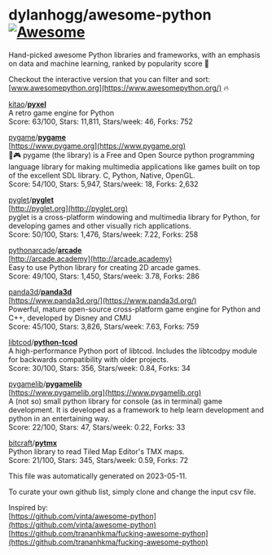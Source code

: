 # dylanhogg/awesome-python  [![Awesome](https://awesome.re/badge.svg)](https://awesome.re)  

Hand-picked awesome Python libraries and frameworks, 
with an emphasis on data and machine learning, ranked by popularity score 🐍  

Checkout the interactive version that you can filter and sort: 
[www.awesomepython.org](https://www.awesomepython.org/) 🔥  


<a href="https://github.com/kitao)">kitao</a>/<b><a href="https://github.com/kitao/pyxel">pyxel</a></b>  
A retro game engine for Python  
Score: 63/100, Stars: 11,811, Stars/week: 46, Forks: 752  


<a href="https://github.com/pygame)">pygame</a>/<b><a href="https://github.com/pygame/pygame">pygame</a></b>  
[https://www.pygame.org](https://www.pygame.org)  
🐍🎮 pygame (the library) is a Free and Open Source python programming language library for making multimedia applications like games built on top of the excellent SDL library. C, Python, Native, OpenGL.  
Score: 54/100, Stars: 5,947, Stars/week: 18, Forks: 2,632  


<a href="https://github.com/pyglet)">pyglet</a>/<b><a href="https://github.com/pyglet/pyglet">pyglet</a></b>  
[http://pyglet.org](http://pyglet.org)  
pyglet is a cross-platform windowing and multimedia library for Python, for developing games and other visually rich applications.  
Score: 50/100, Stars: 1,476, Stars/week: 7.22, Forks: 258  


<a href="https://github.com/pythonarcade)">pythonarcade</a>/<b><a href="https://github.com/pythonarcade/arcade">arcade</a></b>  
[http://arcade.academy](http://arcade.academy)  
Easy to use Python library for creating 2D arcade games.  
Score: 49/100, Stars: 1,450, Stars/week: 3.78, Forks: 286  


<a href="https://github.com/panda3d)">panda3d</a>/<b><a href="https://github.com/panda3d/panda3d">panda3d</a></b>  
[https://www.panda3d.org/](https://www.panda3d.org/)  
Powerful, mature open-source cross-platform game engine for Python and C++, developed by Disney and CMU  
Score: 45/100, Stars: 3,826, Stars/week: 7.63, Forks: 759  


<a href="https://github.com/libtcod)">libtcod</a>/<b><a href="https://github.com/libtcod/python-tcod">python-tcod</a></b>  
A high-performance Python port of libtcod.  Includes the libtcodpy module for backwards compatibility with older projects.  
Score: 30/100, Stars: 356, Stars/week: 0.84, Forks: 34  


<a href="https://github.com/pygamelib)">pygamelib</a>/<b><a href="https://github.com/pygamelib/pygamelib">pygamelib</a></b>  
[https://www.pygamelib.org](https://www.pygamelib.org)  
A (not so) small python library for console (as in terminal) game development. It is developed as a framework to help learn development and python in an entertaining way.  
Score: 22/100, Stars: 47, Stars/week: 0.22, Forks: 33  


<a href="https://github.com/bitcraft)">bitcraft</a>/<b><a href="https://github.com/bitcraft/pytmx">pytmx</a></b>  
Python library to read Tiled Map Editor's TMX maps.  
Score: 21/100, Stars: 345, Stars/week: 0.59, Forks: 72  


This file was automatically generated on 2023-05-11.  

To curate your own github list, simply clone and change the input csv file.  

Inspired by:  
[https://github.com/vinta/awesome-python](https://github.com/vinta/awesome-python)  
[https://github.com/trananhkma/fucking-awesome-python](https://github.com/trananhkma/fucking-awesome-python)  